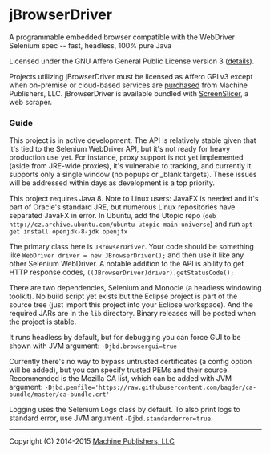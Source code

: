 # jBrowserDriver
A programmable embedded browser compatible with the WebDriver Selenium spec -- fast, headless, 100% pure Java

Licensed under the GNU Affero General Public License version 3 ([details](https://raw.githubusercontent.com/MachinePublishers/jBrowserDriver/master/LICENSE)).

Projects utilizing jBrowserDriver must be licensed as Affero GPLv3 except when on-premise or cloud-based services are [purchased](https://screenslicer.com/pricing) from Machine Publishers, LLC. jBrowserDriver is available bundled with [ScreenSlicer](https://github.com/MachinePublishers/ScreenSlicer), a web scraper.

### Guide
This project is in active development. The API is relatively stable given that it's tied to the Selenium WebDriver API, but it's not ready for heavy production use yet. For instance, proxy support is not yet implemented (aside from JRE-wide proxies), it's vulnerable to tracking, and currently it supports only a single window (no popups or _blank targets). These issues will be addressed within days as development is a top priority.

This project requires Java 8. Note to Linux users: JavaFX is needed and it's part of Oracle's standard JRE, but numerous Linux repositories have separated JavaFX in error. In Ubuntu, add the Utopic repo (`deb http://cz.archive.ubuntu.com/ubuntu utopic main universe`) and run `apt-get install openjdk-8-jdk openjfx`

The primary class here is `JBrowserDriver`. Your code should be something like `WebDriver driver = new JBrowserDriver();` and then use it like any other Selenium WebDriver. A notable addition to the API is ability to get HTTP response codes, `((JBrowserDriver)driver).getStatusCode();`

There are two dependencies, Selenium and Monocle (a headless windowing toolkit). No build script yet exists but the Eclipse project is part of the source tree (just import this project into your Eclipse workspace). And the required JARs are in the `lib` directory. Binary releases will be posted when the project is stable.

It runs headless by default, but for debugging you can force GUI to be shown with JVM argument: `-Djbd.browsergui=true`

Currently there's no way to bypass untrusted certificates (a config option will be added), but you can specify trusted PEMs and their source. Recommended is the Mozilla CA list, which can be added with JVM argument: `-Djbd.pemfile='https://raw.githubusercontent.com/bagder/ca-bundle/master/ca-bundle.crt'`

Logging uses the Selenium Logs class by default. To also print logs to standard error, use JVM argument `-Djbd.standarderror=true`.

- - -

Copyright (C) 2014-2015 [Machine Publishers, LLC](https://machinepublishers.com)
